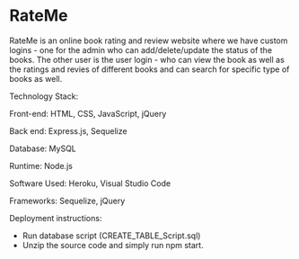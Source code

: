 # RateMe

RateMe is an online book rating and review website where we have custom logins - one for the admin who can add/delete/update the status of the books.
The other user is the user login - who can view the book as well as the ratings and revies of different books and can search for specific type of books as well.



Technology Stack:

Front-end: HTML, CSS, JavaScript, jQuery

Back end: Express.js, Sequelize

Database: MySQL

Runtime: Node.js


Software Used: Heroku, Visual Studio Code

Frameworks: Sequelize, jQuery



Deployment instructions:

- Run database script (CREATE_TABLE_Script.sql)
- Unzip the source code and simply run npm start.
